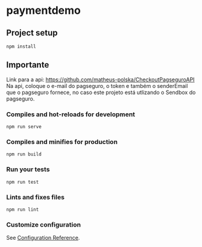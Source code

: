 # paymentdemo

## Project setup
```
npm install
```
## Importante

Link para a api: https://github.com/matheus-polska/CheckoutPagseguroAPI
Na api, coloque o e-mail do pagseguro, o token e também o senderEmail que o pagseguro fornece, no caso este projeto está utlizando o Sendbox do pagseguro.

### Compiles and hot-reloads for development
```
npm run serve
```

### Compiles and minifies for production
```
npm run build
```

### Run your tests
```
npm run test
```

### Lints and fixes files
```
npm run lint
```

### Customize configuration
See [Configuration Reference](https://cli.vuejs.org/config/).
